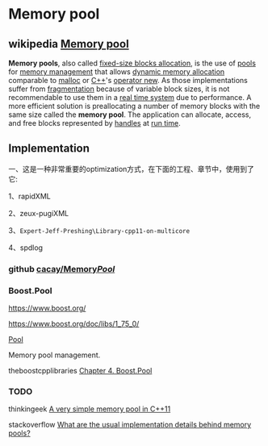 # Memory pool



## wikipedia [Memory pool](https://en.wikipedia.org/wiki/Memory_pool)

**Memory pools**, also called [fixed-size blocks allocation](https://en.wanweibaike.com/wiki-Fixed-size_blocks_allocation), is the use of [pools](https://en.wanweibaike.com/wiki-Pool_(computer_science)) for [memory management](https://en.wanweibaike.com/wiki-Memory_management) that allows [dynamic memory allocation](https://en.wanweibaike.com/wiki-Dynamic_memory_allocation) comparable to [malloc](https://en.wanweibaike.com/wiki-Malloc) or [C++](https://en.wanweibaike.com/wiki-C%2B%2B)'s [operator new](https://en.wanweibaike.com/wiki-New_(C%2B%2B)). As those implementations suffer from [fragmentation](https://en.wanweibaike.com/wiki-Fragmentation_(computer)) because of variable block sizes, it is not recommendable to use them in a [real time system](https://en.wanweibaike.com/wiki-Real-time_computing) due to performance. A more efficient solution is preallocating a number of memory blocks with the same size called the **memory pool**. The application can allocate, access, and free blocks represented by [handles](https://en.wanweibaike.com/wiki-Handle_(computing)) at [run time](https://en.wanweibaike.com/wiki-Run_time_(program_lifecycle_phase)).



## Implementation

一、这是一种非常重要的optimization方式，在下面的工程、章节中，使用到了它:

1、rapidXML

2、zeux-pugiXML

3、`Expert-Jeff-Preshing\Library-cpp11-on-multicore`

4、spdlog



### github [cacay/Memory*Pool*](https://github.com/cacay/MemoryPool)





### Boost.Pool

https://www.boost.org/

https://www.boost.org/doc/libs/1_75_0/

[Pool](https://www.boost.org/doc/libs/1_75_0/libs/pool/)

Memory pool management.

theboostcpplibraries [Chapter 4. Boost.Pool](https://theboostcpplibraries.com/boost.pool)



### TODO

thinkingeek [A very simple memory pool in C++11](https://thinkingeek.com/2017/11/19/simple-memory-pool/)

stackoverflow [What are the usual im­ple­men­ta­tion de­tails be­hind mem­ory pools?](https://stackoverflow.com/questions/30508183/what-are-the-usual-im-ple-men-ta-tion-de-tails-be-hind-mem-ory-pools)

